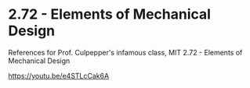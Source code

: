 # 2.72 - Elements of Mechanical Design
References for Prof. Culpepper's infamous class, MIT 2.72 - Elements of Mechanical Design

https://youtu.be/e4STLcCak6A
